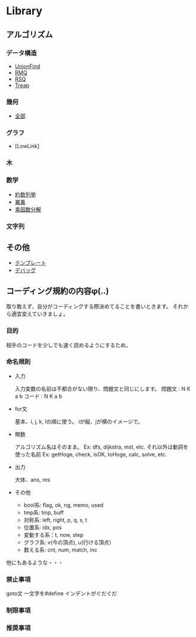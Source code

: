 # Library

## アルゴリズム

### データ構造

- [UnionFind](https://github.com/Yoshiakira11/Library/blob/master/DataStructure/UnionFind.cpp)
- [RMQ](https://github.com/Yoshiakira11/Library/blob/master/DataStructure/RMQ.cpp)
- [RSQ](https://github.com/Yoshiakira11/Library/blob/master/DataStructure/RSQ.cpp)
- [Treap](https://github.com/Yoshiakira11/Library/blob/master/DataStructure/Treap.cpp)

### 幾何

- [全部](https://github.com/Yoshiakira11/Library/blob/master/Geometry/All.cpp)

### グラフ

- [LowLink]

### 木

### 数学

- [約数列挙](https://github.com/Yoshiakira11/Library/blob/master/Math/Divisor.cpp)
- [冪乗](https://github.com/Yoshiakira11/Library/blob/master/Math/Power.cpp)
- [素因数分解](https://github.com/Yoshiakira11/Library/blob/master/Math/PrimeFactor.cpp)

### 文字列

## その他

- [テンプレート](https://github.com/Yoshiakira11/Library/blob/master/Other/template.cpp)
- [デバッグ](https://github.com/Yoshiakira11/Library/blob/master/Other/debug.cpp)

## コーディング規約の内容φ(..)
取り敢えず、自分がコーディングする際決めてることを書いときます。
それから適宜変えていきましょ。

### 目的
相手のコードを少しでも速く読めるようにするため。

### 命名規則

- 入力

    入力変数の名前は不都合がない限り、問題文と同じにします。
    問題文 : N K a b
    コード : N K a b

- for文

    基本、i, j, k, lの順に使う。
    iが縦、jが横のイメージで。

- 関数

    アルゴリズム名はそのまま。
    Ex: dfs, dijkstra, mst, etc.
    それ以外は動詞を使った名前
    Ex: getHoge, check, isOK, toHoge, calc, solve, etc.

- 出力

    大体、ans, res

- その他
    - bool系: flag, ok, ng, memo, used
    - tmp系: tmp, buff
    - 対称系: left, right, p, q, s, t
    - 位置系: idx, pos
    - 変動する系：t, now, step
    - グラフ系: v(今の頂点), u(行ける頂点）
    - 数える系: cnt, num, match, inc

他にもあるような・・・

### 禁止事項

goto文
一文字を#define
インデントがぐだぐだ

### 制限事項


### 推奨事項


